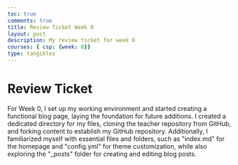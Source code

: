 ```yaml
---
toc: true
comments: true
title: Review Ticket Week 0
layout: post
description: My review ticket for week 0
courses: { csp: {week: 0}}
type: tangibles
---
```


# Review Ticket
For Week 0, I set up my working environment and started creating a functional blog page, laying the foundation for future additions. I created a dedicated directory for my files, cloning the teacher repository from GitHub, and forking content to establish my GitHub repository. Additionally, I familiarized myself with essential files and folders, such as "index.md" for the homepage and "config.yml" for theme customization, while also exploring the "_posts" folder for creating and editing blog posts.
